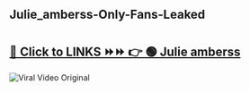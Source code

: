 
 ## Julie_amberss-Only-Fans-Leaked

# <h2><a href="https://clipsfans.com/Julie_amberss&ref=git">🔗 Click to LINKS ⏩⏩ 👉 🟢 Julie amberss </a></h2>

<a href="https://clipsfans.com/Julie_amberss&ref=git" rel="nofollow" data-target="animated-image.originalLink"><img src="https://i.ibb.co.com/xMMVF88/686577567.gif" alt="Viral Video Original" style="max-width: 100%; display: inline-block;" data-target="animated-image.originalImage"></a>
